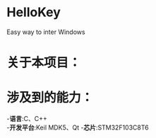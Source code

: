 # HelloKey
Easy way to inter Windows
# 关于本项目：


# 涉及到的能力：
-**语言**:C、C++  
-**开发平台**:Keil MDK5、Qt
-**芯片**:STM32F103C8T6  
